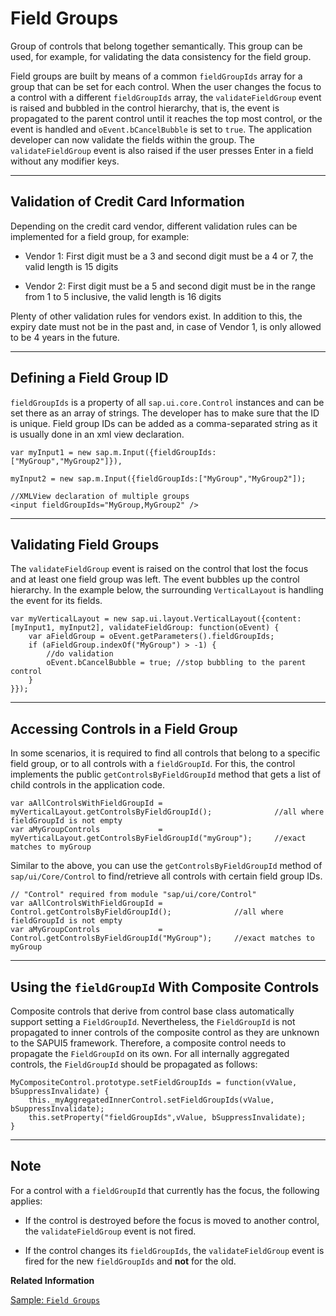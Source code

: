 <!-- loio5b0775397e394b1fb973fa207554003e -->

# Field Groups

Group of controls that belong together semantically. This group can be used, for example, for validating the data consistency for the field group.

Field groups are built by means of a common `fieldGroupIds` array for a group that can be set for each control. When the user changes the focus to a control with a different `fieldGroupIds` array, the `validateFieldGroup` event is raised and bubbled in the control hierarchy, that is, the event is propagated to the parent control until it reaches the top most control, or the event is handled and `oEvent.bCancelBubble` is set to `true`. The application developer can now validate the fields within the group. The `validateFieldGroup` event is also raised if the user presses Enter in a field without any modifier keys.

***

## Validation of Credit Card Information

Depending on the credit card vendor, different validation rules can be implemented for a field group, for example:

-   Vendor 1: First digit must be a 3 and second digit must be a 4 or 7, the valid length is 15 digits

-   Vendor 2: First digit must be a 5 and second digit must be in the range from 1 to 5 inclusive, the valid length is 16 digits


Plenty of other validation rules for vendors exist. In addition to this, the expiry date must not be in the past and, in case of Vendor 1, is only allowed to be 4 years in the future.

***

## Defining a Field Group ID

`fieldGroupIds` is a property of all `sap.ui.core.Control` instances and can be set there as an array of strings. The developer has to make sure that the ID is unique. Field group IDs can be added as a comma-separated string as it is usually done in an xml view declaration.

```
var myInput1 = new sap.m.Input({fieldGroupIds:["MyGroup","MyGroup2"]}),

myInput2 = new sap.m.Input({fieldGroupIds:["MyGroup","MyGroup2"]);
```

```
//XMLView declaration of multiple groups
<input fieldGroupIds="MyGroup,MyGroup2" /> 
```

***

## Validating Field Groups

The `validateFieldGroup` event is raised on the control that lost the focus and at least one field group was left. The event bubbles up the control hierarchy. In the example below, the surrounding `VerticalLayout` is handling the event for its fields.

```
var myVerticalLayout = new sap.ui.layout.VerticalLayout({content:[myInput1, myInput2], validateFieldGroup: function(oEvent) {
    var aFieldGroup = oEvent.getParameters().fieldGroupIds;
    if (aFieldGroup.indexOf("MyGroup") > -1) {
        //do validation
        oEvent.bCancelBubble = true; //stop bubbling to the parent control
    }
}});
```

***

## Accessing Controls in a Field Group

In some scenarios, it is required to find all controls that belong to a specific field group, or to all controls with a `fieldGroupId`. For this, the control implements the public `getControlsByFieldGroupId` method that gets a list of child controls in the application code.

```
var aAllControlsWithFieldGroupId = myVerticalLayout.getControlsByFieldGroupId();              //all where fieldGroupId is not empty 
var aMyGroupControls             = myVerticalLayout.getControlsByFieldGroupId("myGroup");     //exact matches to myGroup
```

Similar to the above, you can use the `getControlsByFieldGroupId` method of `sap/ui/Core/Control` to find/retrieve all controls with certain field group IDs.

```
// "Control" required from module "sap/ui/core/Control"
var aAllControlsWithFieldGroupId = Control.getControlsByFieldGroupId();              //all where fieldGroupId is not empty 
var aMyGroupControls             = Control.getControlsByFieldGroupId("MyGroup");     //exact matches to myGroup 

```

***

## Using the `fieldGroupId` With Composite Controls

Composite controls that derive from control base class automatically support setting a `FieldGroupId`. Nevertheless, the `FieldGroupId` is not propagated to inner controls of the composite control as they are unknown to the SAPUI5 framework. Therefore, a composite control needs to propagate the `FieldGroupId` on its own. For all internally aggregated controls, the `FieldGroupId` should be propagated as follows:

```
MyCompositeControl.prototype.setFieldGroupIds = function(vValue, bSuppressInvalidate) {
    this._myAggregatedInnerControl.setFieldGroupIds(vValue, bSuppressInvalidate);
    this.setProperty("fieldGroupIds",vValue, bSuppressInvalidate);
} 
```

***

## Note

For a control with a `fieldGroupId` that currently has the focus, the following applies:

-   If the control is destroyed before the focus is moved to another control, the `validateFieldGroup` event is not fired.

-   If the control changes its `fieldGroupIds`, the `validateFieldGroup` event is fired for the new `fieldGroupIds` and **not** for the old.


**Related Information**  


[Sample: `Field Groups`](https://ui5.sap.com/#/entity/sap.ui.core.Control/sample/sap.ui.core.sample.FieldGroup)

